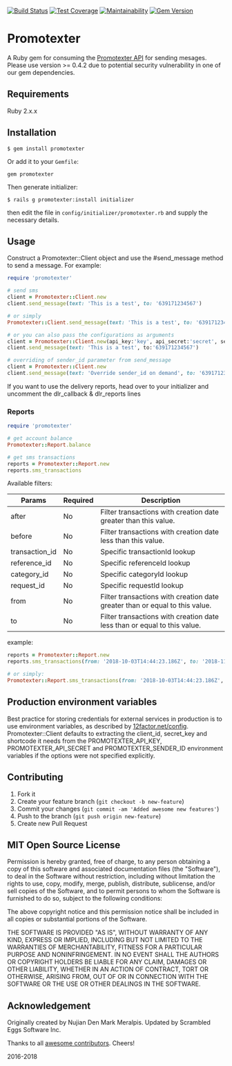 [![Build Status](https://travis-ci.org/denmarkmeralpis/promotexter.svg?branch=master)](https://travis-ci.org/denmarkmeralpis/promotexter) [![Test Coverage](https://api.codeclimate.com/v1/badges/c20c43addcd61c8777f1/test_coverage)](https://codeclimate.com/github/denmarkmeralpis/promotexter/test_coverage) [![Maintainability](https://api.codeclimate.com/v1/badges/c20c43addcd61c8777f1/maintainability)](https://codeclimate.com/github/denmarkmeralpis/promotexter/maintainability) [![Gem Version](https://badge.fury.io/rb/promotexter.svg)](https://badge.fury.io/rb/promotexter)

Promotexter
======

A Ruby gem for consuming the [Promotexter API](http://promotexter.com/index.php/landing/developers) for sending mesages. Please use version >= 0.4.2 due to potential security vulnerability in one of our gem dependencies.

## Requirements

  Ruby 2.x.x

## Installation

    $ gem install promotexter

 Or add it to your `Gemfile`:

  	gem promotexter

 Then generate initializer:

    $ rails g promotexter:install initializer

  then edit the file in `config/initializer/promotexter.rb` and supply the necessary details.

## Usage

Construct a Promotexter::Client object and use the #send_message method to
send a message. For example:

```ruby
require 'promotexter'

# send sms
client = Promotexter::Client.new
client.send_message(text: 'This is a test', to: '639171234567')

# or simply
Promotexter::Client.send_message(text: 'This is a test', to: '639171234567')

# or you can also pass the configurations as arguments
client = Promotexter::Client.new(api_key:'key', api_secret:'secret', sender_id:'xxxxxx')
client.send_message(text: 'This is a test', to:'639171234567')

# overriding of sender_id parameter from send_message
client = Promotexter::Client.new
client.send_message(text: 'Override sender_id on demand', to: '639171234567', sender_id: 'Sample')
```
If you want to use the delivery reports, head over to your initializer and uncomment the dlr_callback & dlr_reports lines

### Reports
```ruby
require 'promotexter'

# get account balance
Promotexter::Report.balance

# get sms transactions
reports = Promotexter::Report.new
reports.sms_transactions
```
Available filters:

Params | Required | Description
--- | --- | ---
after | No | Filter transactions with creation date greater than this value.
before | No | Filter transactions with creation date less than this value.
transaction_id | No | Specific transactionId lookup
reference_id | No | Specific referenceId lookup
category_id | No | Specific categoryId lookup
request_id | No | Specific requestId lookup
from | No | Filter transactions with creation date greater than or equal to this value.
to | No | Filter transactions with creation date less than or equal to this value.

example:

```ruby
reports = Promotexter::Report.new
reports.sms_transactions(from: '2018-10-03T14:44:23.186Z', to: '2018-11-03T14:44:23.186Z')

# or simply:
Promotexter::Report.sms_transactions(from: '2018-10-03T14:44:23.186Z', to: '2018-11-03T14:44:23.186Z')
```

## Production environment variables

Best practice for storing credentials for external services in production is
to use environment variables, as described by [12factor.net/config](http://12factor.net/config).
Promotexter::Client defaults to extracting the client_id, secret_key and shortcode it needs from the
PROMOTEXTER_API_KEY, PROMOTEXTER_API_SECRET and PROMOTEXTER_SENDER_ID environment variables if the
options were not specified explicitly.

## Contributing

1. Fork it
2. Create your feature branch (`git checkout -b new-feature`)
3. Commit your changes (`git commit -am 'Added awesome new features'`)
4. Push to the branch (`git push origin new-feature`)
5. Create new Pull Request

## MIT Open Source License

Permission is hereby granted, free of charge, to any person obtaining a copy of this software and associated documentation files (the "Software"), to deal in the Software without restriction, including without limitation the rights to use, copy, modify, merge, publish, distribute, sublicense, and/or sell copies of the Software, and to permit persons to whom the Software is furnished to do so, subject to the following conditions:

The above copyright notice and this permission notice shall be included in all copies or substantial portions of the Software.

THE SOFTWARE IS PROVIDED "AS IS", WITHOUT WARRANTY OF ANY KIND, EXPRESS OR IMPLIED, INCLUDING BUT NOT LIMITED TO THE WARRANTIES OF MERCHANTABILITY, FITNESS FOR A PARTICULAR PURPOSE AND NONINFRINGEMENT. IN NO EVENT SHALL THE AUTHORS OR COPYRIGHT HOLDERS BE LIABLE FOR ANY CLAIM, DAMAGES OR OTHER LIABILITY, WHETHER IN AN ACTION OF CONTRACT, TORT OR OTHERWISE, ARISING FROM, OUT OF OR IN CONNECTION WITH THE SOFTWARE OR THE USE OR OTHER DEALINGS IN THE SOFTWARE.

## Acknowledgement
Originally created by Nujian Den Mark Meralpis. Updated by Scrambled Eggs Software Inc.

Thanks to all [awesome contributors](https://github.com/denmarkmeralpis/promotexter/graphs/contributors). Cheers!


2016-2018
